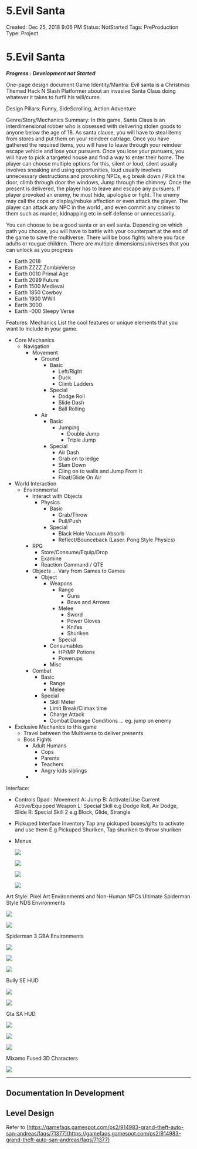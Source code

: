 # 5.Evil Santa

Created: Dec 25, 2018 9:06 PM
Status: NotStarted
Tags: PreProduction
Type: Project

# 5.Evil Santa

***Progress : Development not Started***

One-page design document
Game Identity/Mantra:
Evil santa is a Christmas Themed Hack N Slash Platformer about an invasive Santa Claus doing whatever it takes to furfil his will/curse.

Design Pillars:
Funny, SideScrolling, Action Adventure

Genre/Story/Mechanics Summary:
In this game, Santa Claus is an interdimensional robber who is obsessed with delivering stolen goods to anyone below the age of 18.
As santa clause, you will have to steal items from stores and put them on your reindeer catriage. Once you have gathered the required items, you will have to leave through your reindeer escape vehicle and lose your pursuers. Once you lose your pursuers, you will have to pick a targeted house and find a way to enter their home. The player can choose multiple options for this, silent or loud, silent usually involves sneaking and using opportunities, loud usually involves unnecessary destructions and provoking NPCs, e.g break down / Pick the door, climb through door the windows, Jump through the chimney. Once the present is delivered, the player has to leave and escape any pursuers.
If player provoked an enemy, he must hide, apologise or fight. The enemy may call the cops or display/rebuke affection or even attack the player. The player can attack any NPC in the world , and even commit any crimes to them such as murder, kidnapping etc in self defense or unnecessarily.

You can choose to be a good santa or an evil santa. Depending on which path you choose, you will have to battle with your counterpart at the end of the game to save the multiverse.
There will be boss fights where you face adults or rougue children.
There are multiple dimensions/universes that you can unlock as you progress

- Earth 2018
- Earth ZZZZ ZombieVerse
- Earth 0010 Primal Age
- Earth 2099 Future
- Earth 1500 Medieval
- Earth 1850 Cowboy
- Earth 1900 WWII
- Earth 3000
- Earth -000 Sleepy Verse

Features:
Mechanics
List the cool features or unique elements that you want to include in your game.

- Core Mechanics
    - Navigation
        - Movement
            - Ground
                - Basic
                    - Left/Right
                    - Duck
                    - Climb Ladders
                - Special
                    - Dodge Roll
                    - Slide Dash
                    - Ball Rolling
            - Air
                - Basic
                    - Jumping
                        - Double Jump
                        - Triple Jump
                - Special
                    - Air Dash
                    - Grab on to ledge
                    - Slam Down
                    - Cling on to walls and Jump From It
                    - Float/Glide On Air
- World Interaction
    - Environmental
        - Interact with Objects
            - Physics
                - Basic
                    - Grab/Throw
                    - Pull/Push
                - Special
                    - Black Hole Vacuum Absorb
                    - Reflect/Bounceback (Laser. Pong Style Physics)
        - RPG
            - Store/Consume/Equip/Drop
            - Examine
            - Reaction Command / QTE
        - Objects ... Vary from Games to Games
            - Object
                - Weapons
                    - Range
                        - Guns
                        - Bows and Arrows
                    - Melee
                        - Sword
                        - Power Gloves
                        - Knifes
                        - Shuriken
                    - Special
                - Consumables
                    - HP/MP Potions
                    - Powerups
                - Misc
        - Combat
            - Basic
                - Range
                - Melee
            - Special
                - Skill Meter
                - Limit Break/Climax time
                - Charge Attack
                - Combat Damage Conditions ... eg. jump on enemy
- Exclusive Mechanics to this game
    - Travel between the Multiverse to deliver presents
    - Boss Fights
        - Adult Humans
            - Cops
            - Parents
            - Teachers
            - Angry kids siblings
        - 

Interface:

- Controls
Dpad : Movement
A: Jump
B: Activate/Use Current Active/Equipped Weapon
L: Special Skill e.g Dodge Roll, Air Dodge, Slide
R: Special Skill 2 e.g Block, Glide, Strangle
- Pickuped Interface Inventory
Tap any pickuped boxes/gifts to activate and use them
E.g Pickuped Shuriken, Tap shuriken to throw shuriken
- Menus

    ![](https://www.windowscentral.com/sites/wpcentral.com/files/resource_images/AngryBirdsLevels.jpg)

    ![](https://www.angrybirdsnest.com/wp-content/uploads/2012/03/Angry-Birds-Revised-Episode-Selection-Screen-v2.1.0-730x486.jpg)

    ![](https://www.geeky-gadgets.com/wp-content/uploads/2011/03/angry-birds-HD.jpg)

    ![](https://www.droid-life.com/wp-content/uploads/2010/12/angry-birds-xmas2.png)

Art Style:
Pixel Art Environments and Non-Human NPCs
Ultimate Spiderman Style NDS Environments

![](http://coolrom.com/screenshots/nds/Ultimate%20Spider-Man%20(2).jpg)

![](https://r.mprd.se/ndsbox1/0349b.jpg)

Spiderman 3 GBA Environments

![](https://r.mprd.se/GBA/snaps/2732.png)

![](http://nintendo.moy.su/_ld/8/22645253.png)

![](https://encrypted-tbn0.gstatic.com/images?q=tbn:ANd9GcSAvB13rkKz7wBu7tzF9mz_60pu53NK3ZvFeWFjKyaDyVY7dQJZ)

Bully SE HUD

![](https://3.bp.blogspot.com/-_p_2o0wFsEc/VnnC_FvWxfI/AAAAAAAAAE0/SVs6QBMxhpI/s1600/bully%252Bscholarship%252Bedition%252BPS2%252Bc.jpg)

![](https://i.ytimg.com/vi/0G-IWCHcOYc/maxresdefault.jpg)

Gta SA HUD

![](https://casualbox.files.wordpress.com/2013/12/gta_21.png)

![](https://i.ytimg.com/vi/uTc3EhHiCEQ/maxresdefault.jpg)

![](https://images.sftcdn.net/images/t_app-cover-l,f_auto/p/771f36be-96d7-11e6-b8e8-00163ed833e7/1347591467/grand-theft-auto-san-andreas-screenshot.png)

Mixamo Fused 3D Characters

![](https://www.mixamo.com/images/home-animate-remy.jpg)

---

## Documentation In Development

## Level Design

Refer to [https://gamefaqs.gamespot.com/ps2/914983-grand-theft-auto-san-andreas/faqs/71377](https://gamefaqs.gamespot.com/ps2/914983-grand-theft-auto-san-andreas/faqs/71377)